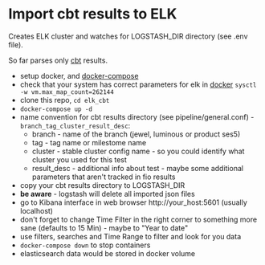 # Import cbt results to ELK

Creates ELK cluster and watches for LOGSTASH_DIR directory (see .env file).

So far parses only [cbt](https://github.com/ceph/cbt/) results.

* setup docker, and [docker-compose](https://docs.docker.com/compose/install/)
* check that your system has correct parameters for elk in [docker](https://www.elastic.co/guide/en/elasticsearch/reference/current/docker.html) `sysctl -w vm.max_map_count=262144`
* clone this repo, `cd elk_cbt`
* `docker-compose up -d`
* name convention for cbt results directory (see pipeline/general.conf) - `branch_tag_cluster_result_desc`:
  * branch - name of the branch (jewel, luminous or product ses5)
  * tag - tag name or milestome name
  * cluster - stable cluster config name - so you could identify what cluster you used for this test
  * result_desc - additional info about test - maybe some additional parameters that aren't tracked in fio results
* copy your cbt results directory to LOGSTASH_DIR
* **be aware** - logstash will delete all imported json files
* go to Kibana interface in web browser http://your_host:5601 (usually localhost)
* don't forget to change Time Filter in the right corner to something more sane (defaults to 15 Min) - maybe to "Year to date"
* use filters, searches and Time Range to filter and look for you data
* `docker-compose down` to stop containers
* elasticsearch data would be stored in docker volume
